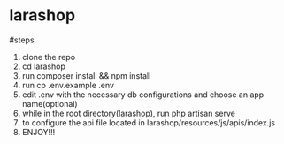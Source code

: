 # larashop

#steps

1. clone the repo
2. cd larashop 
3. run composer install && npm install
4. run cp .env.example .env
5. edit .env with the necessary db configurations and choose an app name(optional)
6. while in the root directory(larashop), run php artisan serve
7. to configure the api file located in larashop/resources/js/apis/index.js
8. ENJOY!!!
